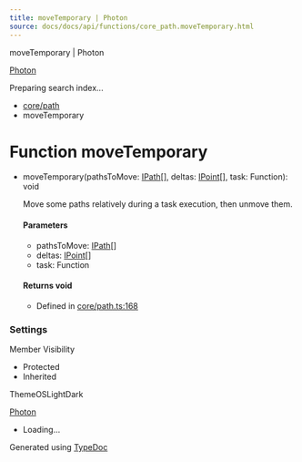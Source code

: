 ```yaml
---
title: moveTemporary | Photon
source: docs/docs/api/functions/core_path.moveTemporary.html
---
```


moveTemporary | Photon

[Photon](../index.html)




Preparing search index...

* [core/path](../modules/core_path.html)
* moveTemporary

# Function moveTemporary

* moveTemporary(pathsToMove: [IPath](../interfaces/core_schema.IPath.html)[], deltas: [IPoint](../interfaces/core_schema.IPoint.html)[], task: Function): void

  Move some paths relatively during a task execution, then unmove them.

  #### Parameters

  + pathsToMove: [IPath](../interfaces/core_schema.IPath.html)[]
  + deltas: [IPoint](../interfaces/core_schema.IPoint.html)[]
  + task: Function

  #### Returns void

  + Defined in [core/path.ts:168](https://github.com/mwhite454/photon/blob/main/packages/photon/src/core/path.ts#L168)

### Settings

Member Visibility

* Protected
* Inherited

ThemeOSLightDark

[Photon](../index.html)

* Loading...

Generated using [TypeDoc](https://typedoc.org/)
